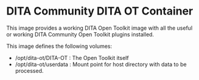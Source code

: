 DITA Community DITA OT Container
=====================================

This image provides a working DITA Open Toolkit
image with all the useful or working DITA Community
Open Toolkit plugins installed.

This image defines the following volumes:

- /opt/dita-ot/DITA-OT : The Open Toolkit itself
- /opt/dita-ot/userdata : Mount point for host directory with data to be processed.

 